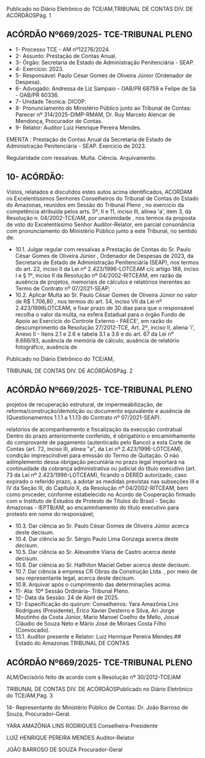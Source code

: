Publicado  no  Diário  Eletrônico do TCE/AM,TRIBUNAL DE CONTAS DIV. DE ACÓRDÃOSPág. 1

## ACÓRDÃO Nº669/2025- TCE-TRIBUNAL PLENO

- 1- Processo TCE - AM nº12276/2024.
- 2- Assunto: Prestação de Contas Anual.
- 3- Órgão: Secretaria de Estado de Administração Penitenciária - SEAP.
- 4- Exercício: 2023.
- 5- Responsável: Paulo César Gomes de Oliveira Júnior (Ordenador de Despesa).
- 6- Advogado: Andressa  de  Liz  Sampaio  -  OAB/PR  68759  e  Felipe  de  Sá  -  OAB/PR 60336.
- 7- Unidade Técnica: DICOP.
- 8- Pronunciamento  do  Ministério  Público  junto  ao  Tribunal  de  Contas: Parecer  nº 314/2025-DIMP-RMAM, Dr. Ruy Marcelo Alencar de Mendonça, Procurador de Contas.
- 9- Relator: Auditor Luiz Henrique Pereira Mendes.

EMENTA : Prestação de Contas Anual da Secretaria de Estado de Administração Penitenciária - SEAP. Exercício de 2023.

Regularidade com ressalvas. Multa. Ciência. Arquivamento.

## 10-  ACÓRDÃO:

Vistos, relatados e discutidos estes autos acima identificados, ACORDAM os Excelentíssimos Senhores Conselheiros do Tribunal de Contas do Estado do Amazonas, reunidos em Sessão do Tribunal Pleno , no exercício da competência atribuída pelos arts. 5º, II e  11,  inciso  III, alínea  'a', item  3,  da  Resolução  n.  04/2002-TCE/AM, por unanimidade , nos termos da proposta de voto do Excelentíssimo Senhor Auditor-Relator, em parcial consonância com pronunciamento do Ministério Público junto a este Tribunal, no sentido de:

- 10.1. Julgar  regular  com  ressalvas a  Prestação  de  Contas  do Sr.  Paulo César Gomes de Oliveira Júnior , Ordenador de Despesas de 2023, da Secretaria de Estado de Administração Penitenciária (SEAP), nos termos do art. 22, inciso II da Lei nº 2.423/1996-LOTCEAM c/c artigo 188, inciso I  e  §  1º,  inciso  II  da  Resolução  nº  04/2002-RITCEAM,  em  razão  da ausência  de  projetos,  memoriais  de  cálculos  e  relatórios  inerentes  ao Termo de Contrato nº 07/2021-SEAP;
- 10.2. Aplicar Multa ao Sr. Paulo César Gomes de Oliveira Júnior no valor de R$ 1.706,80 , nos termos do art. 54, inciso VII da Lei nº 2.423/1996LOTCEAM, e fixar prazo de 30 dias para que o responsável recolha o valor  da  multa,  na  esfera  Estadual  para  o  órgão  Fundo  de  Apoio  ao Exercício do Controle Externo - FAECE', em razão do descumprimento da Resolução 27/2012-TCE, Art. 2º, inciso II, aliena 'i', Anexo II - Itens 2.1 e 2.6 e tabela 3.1 a 3.6 e do art. 67 da Lei nº 8.666/93, ausência de memória  de  cálculo,  ausência  de  relatório  fotográfico,  ausência  de

Publicado  no  Diário  Eletrônico do TCE/AM,

TRIBUNAL DE CONTAS DIV. DE ACÓRDÃOSPág. 2

## ACÓRDÃO Nº669/2025- TCE-TRIBUNAL PLENO

projetos de recuperação estrutural, de impermeabilização, de reforma/construção/demolição ou documento equivalente e ausência de (Questionamentos 1.1.1 a 1.1.13 do Contrato nº 07/2021-SEAP).

relatórios  de  acompanhamento  e  fiscalização  da  execução  contratual Dentro do prazo anteriormente conferido, é obrigatório o encaminhamento  do  comprovante  de  pagamento  (autenticado  pelo Banco) a esta Corte de Contas (art. 72, inciso III, alínea "a", da Lei nº 2.423/1996-LOTCEAM), condição imprescindível para emissão do Termo de Quitação. O não adimplemento dessa obrigação pecuniária no prazo legal importará na continuidade da cobrança administrativa ou judicial do título  executivo  (art.  73  da  Lei  nº  2.423/1996-LOTCEAM),  ficando  o DERED autorizado, caso expirado o referido prazo, a adotar as medidas previstas  nas  subseções  III  e  IV  da  Seção  III,  do  Capítulo  X,  da Resolução nº 04/2002-RITCEAM, bem como proceder, conforme estabelecido  no  Acordo  de  Cooperação  firmado  com  o  Instituto  de Estudos de Protesto de Títulos do Brasil - Seção Amazonas - IEPTB/AM, ao  encaminhamento  do  título  executivo  para  protesto  em  nome  do responsável;

- 10.3. Dar  ciência ao Sr.  Paulo  César  Gomes  de  Oliveira  Júnior acerca deste decisum.
- 10.4. Dar ciência ao Sr. Sérgio Paulo Lima Gonzaga acerca deste decisum.
- 10.5. Dar ciência ao Sr. Alexandre Viana de Castro acerca deste decisum.
- 10.6. Dar ciência ao Sr. Hallhiton Maciel Geber acerca deste decisum.
- 10.7. Dar ciência à  empresa CR Obras da Construção Ltda. ,  por  meio  de seu representante legal, acerca deste decisum.
- 10.8. Arquivar após o cumprimento das determinações acima.
- 11-  Ata: 10ª Sessão Ordinária- Tribunal Pleno.
- 12-  Data da Sessão: 24 de Abril de 2025.
- 13-  Especificação do quórum: Conselheiros: Yara Amazônia Lins Rodrigues (Presidente), Érico Xavier Desterro e Silva, Ari Jorge Moutinho da Costa Júnior, Mario Manoel Coelho de Mello, Josué Cláudio de Souza Neto e Mário José de Moraes Costa Filho (Convocado).
- 13.1. Auditor presente e Relator: Luiz Henrique Pereira Mendes.## Estado do Amazonas TRIBUNAL DE CONTAS

## ACÓRDÃO Nº669/2025- TCE-TRIBUNAL PLENO

ALM/Decisório feito de acordo com a Resolução nº 30/2012-TCE/AM

TRIBUNAL DE CONTAS DIV. DE ACÓRDÃOSPublicado  no  Diário  Eletrônico do TCE/AM,Pág. 3

14-  Representante  do  Ministério  Público  de  Contas: Dr.  João  Barroso  de  Souza, Procurador-Geral.

YARA AMAZÔNIA LINS RODRIGUES Conselheira-Presidente

LUIZ HENRIQUE PEREIRA MENDES Auditor-Relator

JOÃO BARROSO DE SOUZA Procurador-Geral